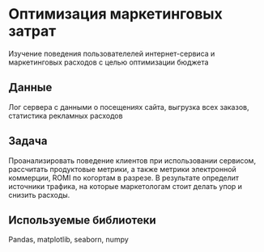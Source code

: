 # Оптимизация маркетинговых затрат
Изучение поведения пользователелей интернет-сервиса и маркетинговых расходов с целью оптимизации бюджета
## Данные
Лог сервера с данными о посещениях сайта, выгрузка всех заказов, статистика рекламных расходов
## Задача
Проанализировать поведение клиентов при использовании сервисом, рассчитать продуктовые метрики, а также метрики электронной коммерции, ROMI по когортам в разрезе. В результате определит источники трафика, на которые маркетологам стоит делать упор и снизить расходы.
## Используемые библиотеки
Pandas, matplotlib, seaborn, numpy
